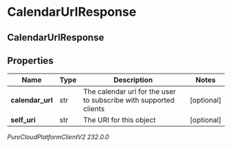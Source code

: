 # CalendarUrlResponse

## CalendarUrlResponse

## Properties

|Name | Type | Description | Notes|
|------------ | ------------- | ------------- | -------------|
| **calendar_url** | str | The calendar url for the user to subscribe with supported clients | [optional] |
| **self_uri** | str | The URI for this object | [optional] |



_PureCloudPlatformClientV2 232.0.0_

